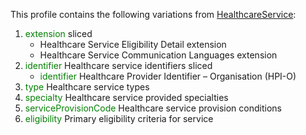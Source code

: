 This profile contains the following variations from [HealthcareService](http://hl7.org/fhir/STU3/HealthcareService):

1. <span style='color:green'> extension </span>  sliced
   * Healthcare Service Eligibility Detail extension
   * Healthcare Service Communication Languages extension
1. <span style='color:green'> identifier </span> Healthcare service identifiers sliced
   * <span style='color:green'> identifier </span> Healthcare Provider Identifier – Organisation (HPI-O)
1. <span style='color:green'> type </span> Healthcare service types
1. <span style='color:green'> specialty </span> Healthcare service provided specialties
1. <span style='color:green'> serviceProvisionCode </span> Healthcare service provision conditions
1. <span style='color:green'> eligibility </span> Primary eligibility criteria for service